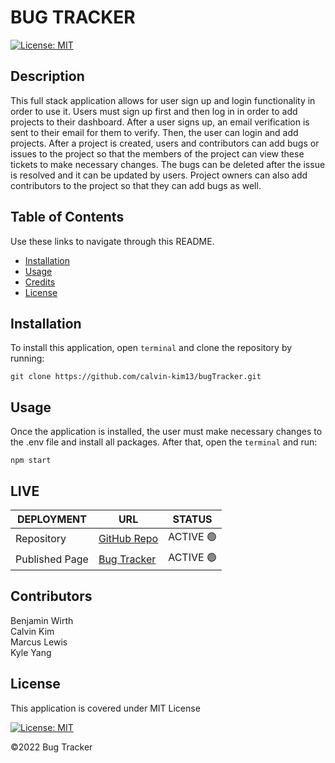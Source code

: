 # BUG TRACKER

[![License: MIT](https://img.shields.io/badge/License-MIT-blue.svg)](https://opensource.org/licenses/MIT)

## Description

This full stack application allows for user sign up and login functionality in order to use it. Users must sign up first and then log in in order to add projects to their dashboard. After a user signs up, an email verification is sent to their email for them to verify. Then, the user can login and add projects. After a project is created, users and contributors can add bugs or issues to the project so that the members of the project can view these tickets to make necessary changes. The bugs can be deleted after the issue is resolved and it can be updated by users. Project owners can also add contributors to the project so that they can add bugs as well.

## Table of Contents

Use these links to navigate through this README.

- [Installation](#installation)
- [Usage](#usage)
- [Credits](#credits)
- [License](#license)

## Installation

To install this application, open `terminal` and clone the repository by running:

    git clone https://github.com/calvin-kim13/bugTracker.git

## Usage

Once the application is installed, the user must make necessary changes to the .env file and install all packages. After that, open the `terminal` and run:

    npm start

## LIVE

| DEPLOYMENT     | URL              | STATUS    |
| -------------- | ---------------- | --------- |
| Repository     | [GitHub Repo](https://github.com/calvin-kim13/bugTracker) | ACTIVE 🟢 |
| Published Page | [Bug Tracker](https://bug-zapper-app.herokuapp.com/) | ACTIVE 🟢 |

## Contributors

Benjamin Wirth  
Calvin Kim  
Marcus Lewis  
Kyle Yang

## License

This application is covered under MIT License

[![License: MIT](https://img.shields.io/badge/License-MIT-blue.svg)](https://opensource.org/licenses/MIT)

©2022 Bug Tracker
